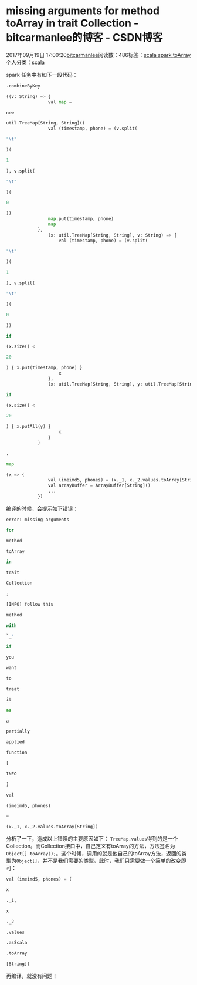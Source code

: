 
# missing arguments for method toArray in trait Collection - bitcarmanlee的博客 - CSDN博客


2017年09月19日 17:00:20[bitcarmanlee](https://me.csdn.net/bitcarmanlee)阅读数：486标签：[scala																](https://so.csdn.net/so/search/s.do?q=scala&t=blog)[spark																](https://so.csdn.net/so/search/s.do?q=spark&t=blog)[toArray																](https://so.csdn.net/so/search/s.do?q=toArray&t=blog)[
							](https://so.csdn.net/so/search/s.do?q=spark&t=blog)[
																					](https://so.csdn.net/so/search/s.do?q=scala&t=blog)个人分类：[scala																](https://blog.csdn.net/bitcarmanlee/article/category/6211331)
[
																								](https://so.csdn.net/so/search/s.do?q=scala&t=blog)


spark 任务中有如下一段代码：
```python
.combineByKey
```
```python
((v: String) => {
                val map =
```
```python
new
```
```python
util.TreeMap[String, String]()
                val (timestamp, phone) = (v.split(
```
```python
"\t"
```
```python
)(
```
```python
1
```
```python
), v.split(
```
```python
"\t"
```
```python
)(
```
```python
0
```
```python
))
                map.put(timestamp, phone)
                map
            },
                (x: util.TreeMap[String, String], v: String) => {
                    val (timestamp, phone) = (v.split(
```
```python
"\t"
```
```python
)(
```
```python
1
```
```python
), v.split(
```
```python
"\t"
```
```python
)(
```
```python
0
```
```python
))
```
```python
if
```
```python
(x.size() <
```
```python
20
```
```python
) { x.put(timestamp, phone) }
                    x
                },
                (x: util.TreeMap[String, String], y: util.TreeMap[String, String]) => {
```
```python
if
```
```python
(x.size() <
```
```python
20
```
```python
) { x.putAll(y) }
                    x
                }
            )
```
```python
.
```
```python
map
```
```python
(x => {
                val (imeimd5, phones) = (x._1, x._2.values.toArray[String])
                val arrayBuffer = ArrayBuffer[String]()
                ...
            })
```
编译的时候，会提示如下错误：
```python
error: missing arguments
```
```python
for
```
```python
method
```
```python
toArray
```
```python
in
```
```python
trait
```
```python
Collection
```
```python
;
```
```python
[INFO] follow this
```
```python
method
```
```python
with
```
```python
`_'
```
```python
if
```
```python
you
```
```python
want
```
```python
to
```
```python
treat
```
```python
it
```
```python
as
```
```python
a
```
```python
partially
```
```python
applied
```
```python
function
```
```python
[
```
```python
INFO
```
```python
]
```
```python
val
```
```python
(imeimd5, phones)
```
```python
=
```
```python
(x._1, x._2.values.toArray[String])
```
分析了一下，造成以上错误的主要原因如下：
`TreeMap.values`得到的是一个Collection。而Collection接口中，自己定义有toArray的方法，方法签名为`Object[] toArray();`。这个时候，调用的就是他自己的toArray方法，返回的类型为`Object[]`，并不是我们需要的类型。此时，我们只需要做一个简单的改变即可：
```python
val (imeimd5, phones) = (
```
```python
x
```
```python
._1,
```
```python
x
```
```python
._2
```
```python
.values
```
```python
.asScala
```
```python
.toArray
```
```python
[String])
```
再编译，就没有问题！

